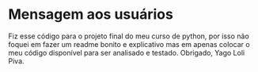 # Mensagem aos usuários
Fiz esse código para o projeto final do meu curso de python,
por isso não foquei em fazer um readme bonito e explicativo mas em apenas colocar o meu código disponível para ser analisado e testado. Obrigado, Yago Loli Piva.
